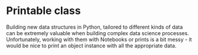 # Printable class

Building new data structures in Python, tailored to different kinds of data can be extremely valuable when building complex data science processes. Unfortunately, working with them with Notebooks or prints is a bit messy - it would be nice to print an object instance with all the appropriate data.
